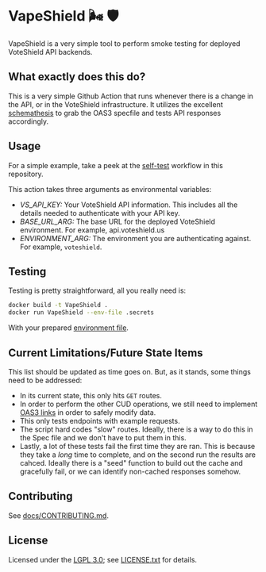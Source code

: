 # VapeShield 🌬️ 🛡️

VapeShield is a very simple tool to perform smoke testing for deployed VoteShield API backends. 

## What exactly does this do?

This is a very simple Github Action that runs whenever there is a change in the API, or in the VoteShield infrastructure. It utilizes the excellent [schemathesis](https://github.com/schemathesis/schemathesis) to grab the OAS3 specfile and tests API responses accordingly.

## Usage

For a simple example, take a peek at the [self-test](https://github.com/Voteshield/VapeShield/blob/main/.github/workflows/self-test.yaml) workflow in this repository.

This action takes three arguments as environmental variables:

- *VS_API_KEY:* Your VoteShield API information. This includes all the details needed to authenticate with your API key.
- *BASE_URL_ARG:* The base URL for the deployed VoteShield environment. For example, api.voteshield.us
- *ENVIRONMENT_ARG:* The environment you are authenticating against. For example, `voteshield`.

## Testing

Testing is pretty straightforward, all you really need is:

```sh
docker build -t VapeShield .
docker run VapeShield --env-file .secrets
```

With your prepared [environment file](https://docs.docker.com/compose/environment-variables/#the-env-file).

## Current Limitations/Future State Items

This list should be updated as time goes on. But, as it stands, some things need to be addressed:

- In its current state, this only hits `GET` routes.
- In order to perform the other CUD operations, we still need to implement [OAS3 links](https://swagger.io/docs/specification/links/) in order to safely modify data.
- This only tests endpoints with example requests. 
- The script hard codes "slow" routes. Ideally, there is a way to do this in the Spec file and we don't have to put them in this.
- Lastly, a lot of these tests fail the first time they are ran. This is because they take a _long_ time to complete, and on the second run the results are cahced. Ideally there is a "seed" function to build out the cache and gracefully fail, or we can identify non-cached responses somehow. 

## Contributing

See [docs/CONTRIBUTING.md](./docs/CONTRIBUTING.md).

## License

Licensed under the [LGPL 3.0](https://www.gnu.org/licenses/lgpl-3.0.en.html); see [LICENSE.txt](./LICENSE.txt) for details.

